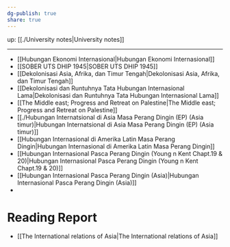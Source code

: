```yaml
---
dg-publish: true
share: true
---
```


up: [[./University notes|University notes]] 
___
- [[Hubungan Ekonomi Internasional|Hubungan Ekonomi Internasional]]
- [[SOBER UTS DHIP 1945|SOBER UTS DHIP 1945]]
- [[Dekolonisasi Asia, Afrika, dan Timur Tengah|Dekolonisasi Asia, Afrika, dan Timur Tengah]]
- [[Dekolonisasi dan Runtuhnya Tata Hubungan Internasional Lama|Dekolonisasi dan Runtuhnya Tata Hubungan Internasional Lama]]
- [[The Middle east; Progress and Retreat on Palestine|The Middle east; Progress and Retreat on Palestine]]
- [[./Hubungan Internatsional di Asia Masa Perang Dingin (EP) (Asia timur)|Hubungan Internatsional di Asia Masa Perang Dingin (EP) (Asia timur)]]
- [[Hubungan Internasional di Amerika Latin Masa Perang Dingin|Hubungan Internasional di Amerika Latin Masa Perang Dingin]]
- [[Hubungan Internasional Pasca Perang Dingin (Young n Kent Chapt.19 & 20)|Hubungan Internasional Pasca Perang Dingin (Young n Kent Chapt.19 & 20)]]
- [[Hubungan Internasional Pasca Perang Dingin (Asia)|Hubungan Internasional Pasca Perang Dingin (Asia)]]
- 
# Reading Report
- [[The International relations of Asia|The International relations of Asia]]